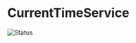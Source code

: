 # CurrentTimeService
![Status](https://github.com/maxcastrovidal/CurrentTimeService/actions/workflows/main.yml/badge.svg)
